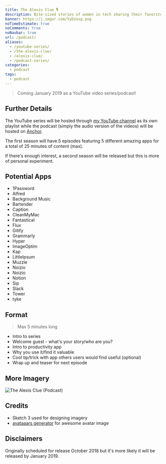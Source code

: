 ```yaml
---
title: The Alexis Clue 🎙️
description: Bite-sized stories of women in tech sharing their favorite productivity apps.
banner: https://i.imgur.com/YyDzosp.png
noTimeEstimate: true
noComments: true
noNavbar: true
url: /podcast/
aliases:
  - /youtube-series/
  - /the-alexis-clue/
  - /alexis-clue/
  - /podcast-series/
categories:
  - podcast
tags:
  - podcast
---
```


> Coming January 2019 as a YouTube video series/podcast!

## Further Details

The YouTube series will be hosted through [my YouTube channel](https://www.youtube.com/user/fvcproductions2013/videos) as its own playlist while the podcast (simply the audio version of the videos) will be hosted on [Anchor](https://anchor.fm/the-alexis-clue).

The first season will have 5 episodes featuring 5 different amazing apps for a total of 25 minutes of content (max).

If there's enough interest, a second season will be released but this is more of personal experiment.

## Potential Apps

- 1Password
- Alfred
- Background Music
- Bartender
- Caption
- CleanMyMac
- Fantastical
- Flux
- Gitify
- Grammarly
- Hyper
- ImageOptim
- Kap
- LittleIpsum
- Muzzle
- Noizio
- Noizio
- Notion
- Sip
- Slack
- Tower
- tyke

## Format

> Max 5 minutes long

- Intro to series
- Welcome guest - what's your story/who are you?
- Intro to productivity app
- Why you use it/find it valuable
- Cool tip/trick with app others users would find useful (optional)
- Wrap up and teaser for next episode

## More Imagery

![The Alexis Clue (Podcast)](https://i.imgur.com/aWVM5pN.png)

## Credits

- Sketch 3 used for designing imagery
- [avataaars generator](https://getavataaars.com/) for awesome avatar image

## Disclaimers

Originally scheduled for release October 2018 but it's more likely it will be released by January 2019.
